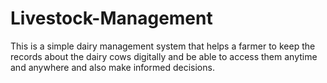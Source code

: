 # Livestock-Management
This is a simple dairy management system that helps a farmer to keep the records about the dairy cows digitally and be able to access them anytime and anywhere and also make informed decisions.
